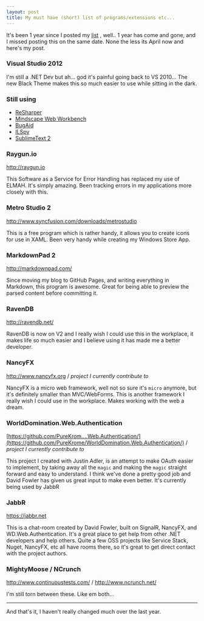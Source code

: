 ```yaml
---
layout: post
title: My must have (short) list of programs/extensions etc...
---
```


It's been 1 year since I posted my [list](http://www.philliphaydon.com/2012/03/my-must-have-short-list-programs-and-extensions-etc/) , well.. 1 year has come and gone, and I missed posting this on the same date. None the less its April now and here's my post.

### Visual Studio 2012

I'm still a .NET Dev but ah... god it's painful going back to VS 2010... The new Black Theme makes this so much easier to use while sitting in the dark. 

### Still using

- [ReSharper][1]
- [Mindscape Web Workbench][2]
- [BugAid][3]
- [ILSpy][4]
- [SublimeText 2][5]

### Raygun.io
<http://raygun.io>

This Software as a Service for Error Handling has replaced my use of ELMAH. It's simply amazing. Been tracking errors in my applications more closely with this.

<!--excerpt-->

### Metro Studio 2
<http://www.syncfusion.com/downloads/metrostudio>

This is a free program which is rather handy, it allows you to create icons for use in XAML. Been very handy while creating my Windows Store App.

### MarkdownPad 2
<http://markdownpad.com/>

Since moving my blog to GitHub Pages, and writing everything in Markdown, this program is awesome. Great for being able to preview the parsed content before committing it.

### RavenDB
<http://ravendb.net/>

RavenDB is now on V2 and I really wish I could use this in the workplace, it makes life so much easier and I believe using it has made me a better developer.

### NancyFX
<http://www.nancyfx.org> / *project I currently contribute to*

NancyFX is a micro web framework, well not so sure it's `micro` anymore, but it's definitely smaller than MVC/WebForms. This is another framework I really wish I could use in the workplace. Makes working with the web a dream.

### WorldDomination.Web.Authentication
[https://github.com/PureKrom....Web.Authentication/](https://github.com/PureKrome/WorldDomination.Web.Authentication/) / *project I currently contribute to*

This project I created with Justin Adler, is an attempt to make OAuth easier to implement, by taking away all the `magic` and making the `magic` straight forward and easy to understand. I think we've done a pretty good job and David Fowler has given us great input to make even better. It's currently being used by JabbR

### JabbR
<https://jabbr.net>

This is a chat-room created by David Fowler, built on SignalR, NancyFX, and WD.Web.Authentication. It's a great place to get help from other .NET developers and help others. Quite a few OSS projects like Service Stack, Nuget, NancyFX, etc all have rooms there, so it's great to get direct contact with the project authors.

### MightyMoose / NCrunch
<http://www.continuoustests.com/> / <http://www.ncrunch.net/>

I'm still torn between these. Like em both...

----

And that's it, I haven't really changed much over the last year. 


  [1]: [http://www.jetbrains.com/resharper/]
  [2]: [http://www.mindscapehq.com/products/web-workbench]
  [3]: [http://www.bugaidsoftware.com/]
  [4]: [http://wiki.sharpdevelop.net/ilspy.ashx]
  [5]: [http://www.sublimetext.com/2]
